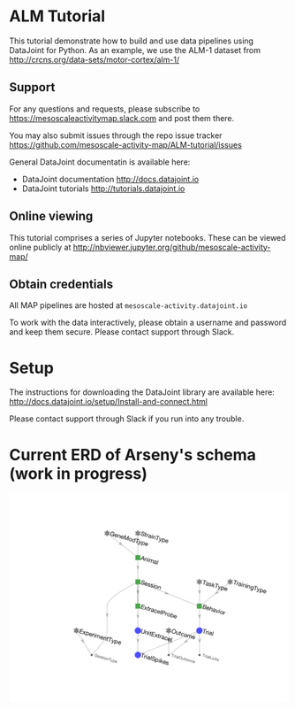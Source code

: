 # ALM Tutorial

This tutorial demonstrate how to build and use data pipelines using DataJoint for Python.  As an example, we use the ALM-1 dataset from http://crcns.org/data-sets/motor-cortex/alm-1/

## Support 
For any questions and requests, please subscribe to https://mesoscaleactivitymap.slack.com and post them there. 

You may also submit issues through the repo issue tracker https://github.com/mesoscale-activity-map/ALM-tutorial/issues

General DataJoint documentatin is available here:
* DataJoint documentation  http://docs.datajoint.io
* DataJoint tutorials http://tutorials.datajoint.io


## Online viewing
This tutorial comprises a series of Jupyter notebooks.  These can be viewed online publicly at
http://nbviewer.jupyter.org/github/mesoscale-activity-map/

## Obtain credentials
All MAP pipelines are hosted at `mesoscale-activity.datajoint.io`

To work with the data interactively, please obtain a username and password and keep them secure.  Please contact support through Slack.


# Setup

The instructions for downloading the DataJoint library are available here: 
http://docs.datajoint.io/setup/Install-and-connect.html

Please contact support through Slack if you run into any trouble.

# Current ERD of Arseny's schema (work in progress)
![S1-ERD](matlab/%2Bs1/erd.png)

